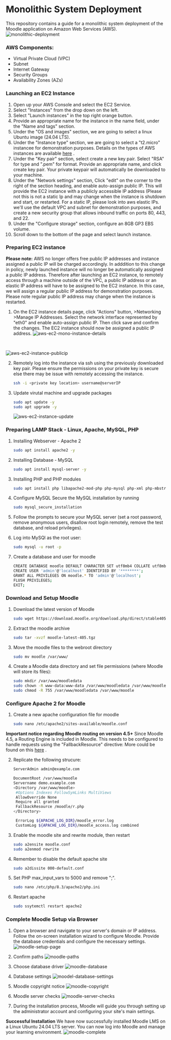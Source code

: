 # Monolithic System Deployment
This repository contains a guide for a monolithic system deployment of the Moodle application on Amazon Web Services (AWS).
![monolithic-deployment](https://github.com/user-attachments/assets/d3442da2-f39a-4978-b5f0-7cf16a8f32ea)

### AWS Components:
- Virtual Private Cloud (VPC)
- Subnet
- Internet Gateway
- Security Groups
- Availability Zones (AZs)

### Launching an EC2 Instance
1. Open up your AWS Console and select the EC2 Service.
2. Select "Instances" from the drop down on the left.
3. Select "Launch instances" in the top right orange button.
4. Provide an appropriate name for the instance in the name field, under the "Name and tags" section.
5. Under the "OS and images" section, we are going to select a linux Ubuntu image (24.04 LTS).
6. Under the "Instance type" section, we are going to select a "t2.micro" instancee for demonstration purposes. Details on the types of AWS instances are available [here](https://aws.amazon.com/ec2/instance-types/) .
7. Under the "Key pair" section, select create a new key pair. Select "RSA" for type and ".pem" for format. Provide an appropriate name, and click create key pair. Your private keypair will automatically be downloaded to your machine.
8. Under the "Network settings" section, Click "edit" on the corner to the right of the section heading, and enable auto-assign public IP. This will provide the EC2 instance with a publicly accessible IP address (Please not this is not a static Ip and may change when the instance is shutdown and start, or restarted. For a static IP, please look into aws elastic IPs. we'll use the default VPC and subnet for demonstration purposes, and create a new security group that allows inbound traffic on ports 80, 443, and 22.
9. Under the "Configure storage" section, configure an 8GB GP3 EBS volume.
10. Scroll down to the bottom of the page and select launch instance.

### Preparing EC2 instance
**Please note:** AWS no longer offers free public IP addresses and instance assigned a public IP will be charged accordingly. In adddition to this change in policy, newly launched instance will no longer be automatically assigned a public IP address. Therefore after launching an EC2 instance, to remotely access through a machine outside of the VPC, a public IP address or an elastic IP address will have to be assigned to the EC2 instance. In this case, we will assign a regular public IP address for demonstration purposes. Please note regular public IP address may change when the instance is restarted.

1. On the EC2 instance details page, click "Actions" button, >Networking >Manage IP Addresses. Select the network interface represented by "eth0" and enable auto-assign public IP. Then click save and confirm the changes. The EC2 instance should now be assigned a public IP address.
![aws-ec2-mono-instance-details](https://github.com/user-attachments/assets/e275cfb2-4945-42f4-b927-1efc0bdeb00f)

<br>

![aws-ec2-instance-publicip](https://github.com/user-attachments/assets/77204e88-1925-4049-8f33-4b7b7bde1cb3)

2. Remotely log into the instance via ssh using the previously downloaded key pair. Please ensure the permissions on your private key is secure else there may be issue with remotely accessing the instance.
   ```bash
   ssh -i <private key location> username@serverIP
   ```
3. Update virutal machine and upgrade packages
      ```bash
      sudo apt update -y
      sudo apt upgrade -y
      ```
      ![aws-ec2-instance-update](https://github.com/user-attachments/assets/19fce26a-e460-4e12-b0fd-7edf7dc35731)

### Preparing LAMP Stack - Linux, Apache, MySQL, PHP

1. Installing Webserver - Apache 2
   ```bash
   sudo apt install apache2 -y
   ```
2. Installing Database - MySQL
   ```bash
   sudo apt install mysql-server -y
   ```
3. Installing PHP and PHP modules
   ```bash
   sudo apt install php libapache2-mod-php php-mysql php-xml php-mbstring php-zip php-intl php-gd php-curl php-soap -y
   ```
4. Configure MySQL
Secure the MySQL installation by running
   ```bash
   sudo mysql_secure_installation
   ```
5. Follow the prompts to secure your MySQL server (set a root password, remove anonymous users, disallow root login remotely, remove the test database, and reload privileges).

6. Log into MySQl as the root user:
   ```bash
   sudo mysql -u root -p
   ```
7. Create a database and user for moodle
   ```bash
   CREATE DATABASE moodle DEFAULT CHARACTER SET utf8mb4 COLLATE utf8mb4_unicode_ci;
   CREATE USER 'admin'@'localhost' IDENTIFIED BY '********';
   GRANT ALL PRIVILEGES ON moodle.* TO 'admin'@'localhost';
   FLUSH PRIVILEGES;
   EXIT;
   ```
### Download and Setup Moodle
1. Download the latest version of Moodle
   ```bash
   sudo wget https://download.moodle.org/download.php/direct/stable405/moodle-latest-405.tgz
   ```

2. Extract the moodle archive
   ```bash
   sudo tar -xvzf moodle-latest-405.tgz
   ```
3. Move the moodle files to the webroot directory
   ```bash
   sudo mv moodle /var/www/
   ```
4. Create a Moodle data directory and set file permissions (where Moodle will store its files):
   ```bash
   sudo mkdir /var/www/moodledata
   sudo chown -R www-data:www-data /var/www/moodledata /var/www/moodle
   sudo chmod -R 755 /var/www/moodledata /var/www/moodle
   ```
   
### Configure Apache 2 for Moodle
1. Create a new apache configuration file for moodle
   ```bash
   sudo nano /etc/apache2/sites-available/moodle.conf
   ```
**Important notice regarding Moodle routing on version 4.5+**
Since Moodle 4.5, a Routing Engine is included in Moodle. This needs to be configured to handle requests using the "FallbackResource" directive:
More could be found on this [here](https://docs.moodle.org/405/en/Apache) .

2. Replicate the following strucure:
   ```bash
   ServerAdmin admin@example.com

   DocumentRoot /var/www/moodle
   Servername demo.example.com
   <Directory /var/www/moodle>
    #Options Indexes FollowSymLinks MultiViews
    AllowOverride None
    Require all granted
    FallbackResource /moodle/r.php
   </Directory>

    ErrorLog ${APACHE_LOG_DIR}/moodle_error.log
    CustomLog ${APACHE_LOG_DIR}/moodle_access.log combined
   ```

3. Enable the moodle site and rewrite module, then restart
   ```bash
   sudo a2ensite moodle.conf
   sudo a2enmod rewrite
   ```

4. Remember to disable the default apache site
   ```bash
   sudo a2dissite 000-default.conf
   ```
   
5. Set PHP max_input_vars to 5000 and remove ";".
   ```bash
   sudo nano /etc/php/8.3/apache2/php.ini
   ```

6. Restart apache
   ```bash
   sudo ssytemctl restart apache2
   ```
   
### Complete Moodle Setup via Browser
1. Open a browser and navigate to your server's domain or IP address. Follow the on-screen installation wizard to configure Moodle. Provide the database credentials and configure the necessary settings.
![moodle-setup-page](https://github.com/user-attachments/assets/434be730-baf7-4c3c-ac47-c64ded2cdac1)

2. Confirm paths
![moodle-paths](https://github.com/user-attachments/assets/374ef2e4-5130-4a34-961f-de7f765580d9)

3. Choose database driver
![moodle-database](https://github.com/user-attachments/assets/47f758eb-2a18-4b86-a0e8-ac785548701b)

4. Database settings
![moodel-database-settings](https://github.com/user-attachments/assets/3f74a58a-da17-4ecd-8c64-1e5705f32764)

5. Moodle copyright notice
![moodle-copyright](https://github.com/user-attachments/assets/7df0c049-cd22-450b-b744-a99b035ab517)

6. Moodle server checks
![moodle-server-checks](https://github.com/user-attachments/assets/112dd500-1646-4a4d-a8c3-1d29ea70b3ae)

7. During the installation process, Moodle will guide you through setting up the administrator account and configuring your site's main settings.

**Successful Installation**
We have now successfully installed Moodle LMS on a Linux Ubuntu 24.04 LTS server. You can now log into Moodle and manage your learning environment.
![moodle-complete](https://github.com/user-attachments/assets/6ef3161a-5390-4220-937d-44332dbdcff0)
